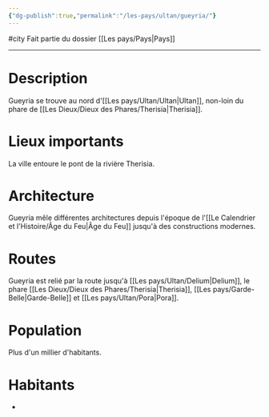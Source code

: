 ```yaml
---
{"dg-publish":true,"permalink":"/les-pays/ultan/gueyria/"}
---
```


#city 
Fait partie du dossier [[Les pays/Pays\|Pays]]

-------

# Description
Gueyria se trouve au nord d'[[Les pays/Ultan/Ultan\|Ultan]], non-loin du phare de [[Les Dieux/Dieux des Phares/Therisia\|Therisia]].
# Lieux importants
La ville entoure le pont de la rivière Therisia.
# Architecture
Gueyria mêle différentes architectures depuis l'époque de l'[[Le Calendrier et l'Histoire/Âge du Feu\|Âge du Feu]] jusqu'à des constructions modernes.
# Routes
Gueyria est relié par la route jusqu'à [[Les pays/Ultan/Delium\|Delium]], le phare [[Les Dieux/Dieux des Phares/Therisia\|Therisia]], [[Les pays/Garde-Belle\|Garde-Belle]] et [[Les pays/Ultan/Pora\|Pora]].
# Population
Plus d'un millier d'habitants.
# Habitants
- 